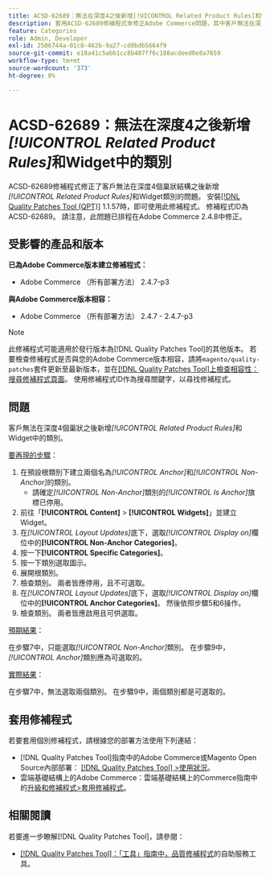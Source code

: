 ```yaml
---
title: ACSD-62689：無法在深度4之後新增[!UICONTROL Related Product Rules]和Widget中的類別
description: 套用ACSD-62689修補程式來修正Adobe Commerce問題，其中客戶無法在深度四個巢狀之後新增[!UICONTROL Related Product Rules]和Widget中的類別。
feature: Categories
role: Admin, Developer
exl-id: 2506744a-01c8-462b-9a27-cd0bdb5664f9
source-git-commit: e18a41c5abb1cc8b407ff6c188acdeed0e8a7659
workflow-type: tm+mt
source-wordcount: '373'
ht-degree: 0%

---
```


# ACSD-62689：無法在深度4之後新增&#x200B;*[!UICONTROL Related Product Rules]*&#x200B;和Widget中的類別

ACSD-62689修補程式修正了客戶無法在深度4個巢狀結構之後新增&#x200B;*[!UICONTROL Related Product Rules]*&#x200B;和Widget類別的問題。 安裝[[!DNL Quality Patches Tool (QPT)]](/help/tools/quality-patches-tool/quality-patches-tool-to-self-serve-quality-patches.md) 1.1.57時，即可使用此修補程式。 修補程式ID為ACSD-62689。 請注意，此問題已排程在Adobe Commerce 2.4.8中修正。

## 受影響的產品和版本

**已為Adobe Commerce版本建立修補程式：**

* Adobe Commerce （所有部署方法） 2.4.7-p3

**與Adobe Commerce版本相容：**

* Adobe Commerce （所有部署方法） 2.4.7 - 2.4.7-p3

>[!NOTE]
>
>此修補程式可能適用於發行版本為[!DNL Quality Patches Tool]的其他版本。 若要檢查修補程式是否與您的Adobe Commerce版本相容，請將`magento/quality-patches`套件更新至最新版本，並在[[!DNL Quality Patches Tool]上檢查相容性：搜尋修補程式頁面](https://experienceleague.adobe.com/tools/commerce-quality-patches/index.html)。 使用修補程式ID作為搜尋關鍵字，以尋找修補程式。

## 問題

客戶無法在深度4個巢狀之後新增&#x200B;*[!UICONTROL Related Product Rules]*&#x200B;和Widget中的類別。

<u>要再現的步驟</u>：

1. 在預設根類別下建立兩個名為&#x200B;*[!UICONTROL Anchor]*&#x200B;和&#x200B;*[!UICONTROL Non-Anchor]*&#x200B;的類別。
   * 請確定&#x200B;*[!UICONTROL Non-Anchor]*&#x200B;類別的&#x200B;*[!UICONTROL Is Anchor]*&#x200B;旗標已停用。
1. 前往「**[!UICONTROL Content]** > **[!UICONTROL Widgets]**」並建立Widget。
1. 在&#x200B;*[!UICONTROL Layout Updates]*&#x200B;底下，選取&#x200B;*[!UICONTROL Display on]*&#x200B;欄位中的&#x200B;**[!UICONTROL Non-Anchor Categories]**。
1. 按一下&#x200B;**[!UICONTROL Specific Categories]**。
1. 按一下類別選取圖示。
1. 展開根類別。
1. 檢查類別。 兩者皆應停用，且不可選取。
1. 在&#x200B;*[!UICONTROL Layout Updates]*&#x200B;底下，選取&#x200B;*[!UICONTROL Display on]*&#x200B;欄位中的&#x200B;**[!UICONTROL Anchor Categories]**。 然後依照步驟5和6操作。
1. 檢查類別。 兩者皆應啟用且可供選取。

<u>預期結果</u>：

在步驟7中，只能選取&#x200B;*[!UICONTROL Non-Anchor]*&#x200B;類別。 在步驟9中，*[!UICONTROL Anchor]*&#x200B;類別應為可選取的。

<u>實際結果</u>：

在步驟7中，無法選取兩個類別。 在步驟9中，兩個類別都是可選取的。

## 套用修補程式

若要套用個別修補程式，請根據您的部署方法使用下列連結：

* [!DNL Quality Patches Tool]指南中的Adobe Commerce或Magento Open Source內部部署： [[!DNL Quality Patches Tool] >使用狀況](/help/tools/quality-patches-tool/usage.md)。
* 雲端基礎結構上的Adobe Commerce：雲端基礎結構上的Commerce指南中的[升級和修補程式>套用修補程式](https://experienceleague.adobe.com/docs/commerce-cloud-service/user-guide/develop/upgrade/apply-patches.html)。


## 相關閱讀

若要進一步瞭解[!DNL Quality Patches Tool]，請參閱：

* [[!DNL Quality Patches Tool]：「工具」指南中，品質修補程式](/help/tools/quality-patches-tool/quality-patches-tool-to-self-serve-quality-patches.md)的自助服務工具。

